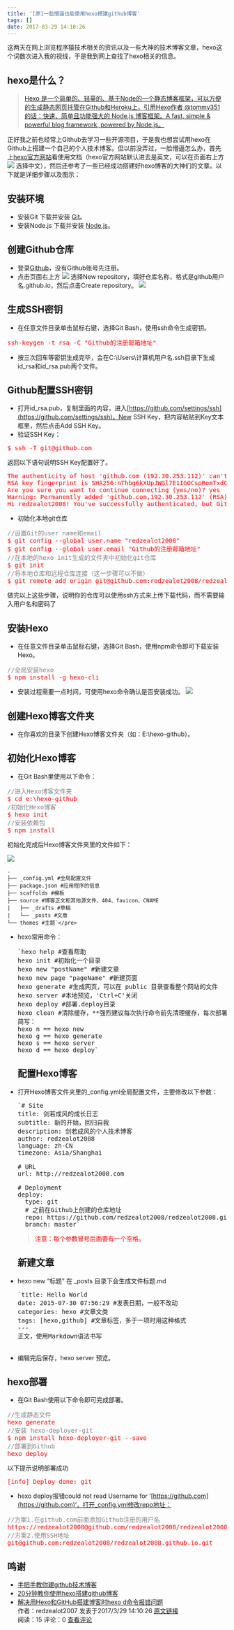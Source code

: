 ```yaml
---
title: '[原]一脸懵逼也能使用hexo搭建github博客'
tags: []
date: 2017-03-29 14:10:26
---
```


这两天在网上浏览程序猿技术相关的资讯以及一些大神的技术博客文章，hexo这个词数次进入我的视线，于是我到网上查找了hexo相关的信息。

## hexo是什么？

> [Hexo 是一个简单的、轻量的、基于Node的一个静态博客框架，可以方便的生成静态网页托管在Github和Heroku上，引用Hexo作者 @tommy351 的话：快速、简单且功能强大的 Node.js 博客框架。A fast, simple &amp; powerful blog framework, powered by Node.js。](http://www.tuicool.com/articles/ueI7naV/)

正好我之前也经常上Github去学习一些开源项目，于是我也想尝试用hexo在Github上搭建一个自己的个人技术博客。但以前没弄过，一脸懵逼怎么办，首先上[hexo官方网站](https://hexo.io/)看使用文档（hexo官方网站默认进去是英文，可以在页面右上方 ![](http://ontjktddg.bkt.clouddn.com/image/360%E6%88%AA%E5%9B%BE20170329141155243.jpg?imageView2/0/format/webp/interlace/1/q/75|imageslim)  选择中文），然后还参考了一些已经成功搭建好hexo博客的大神们的文章。以下就是详细步骤以及图示：

## 安装环境

*   安装Git
    下载并安装 [Git](https://git-scm.com/downloads)。
*   安装Node.js
    下载并安装 [Node.js](https://nodejs.org/zh-cn/download/)。

## 创建Github仓库

*   登录[Github](https://github.com/)，没有Github账号先注册。
*   点击页面右上方   ![](http://ontjktddg.bkt.clouddn.com/image/QQ%E6%88%AA%E5%9B%BE20170329183459.png?imageView2/0/format/webp/interlace/1/q/75|imageslim)  选择New repository，填好仓库名称，格式是github用户名.github.io，然后点击Create repository。
    ![](http://ontjktddg.bkt.clouddn.com/image/QQ%E6%88%AA%E5%9B%BE20170329184127.png?imageView2/0/format/webp/interlace/1/q/75|imageslim)

## 生成SSH密钥

*   在任意文件目录单击鼠标右键，选择Git Bash，使用ssh命令生成密钥。

<pre><font color="red">ssh-keygen -t rsa -C "Github的注册邮箱地址"</font>
</pre>

*   按三次回车等密钥生成完毕，会在C:\Users\计算机用户名.ssh目录下生成id_rsa和id_rsa.pub两个文件。

## Github配置SSH密钥

*   打开id_rsa.pub，复制里面的内容，进入[https://github.com/settings/ssh](https://github.com/settings/ssh)，New SSH Key，把内容粘贴到Key文本框里，然后点击Add SSH Key。
*   验证SSH Key：

<pre><font color="red">$ ssh -T git@github.com</font>
</pre>

返回以下语句说明SSH Key配置好了。

<pre><font color="red">The authenticity of host 'github.com (192.30.253.112)' can't be established.
RSA key fingerprint is SHA256:nThbg6kXUpJWGl7E1IGOCspRomTxdCARLviKw6E5SY8.
Are you sure you want to continue connecting (yes/no)? yes
Warning: Permanently added 'github.com,192.30.253.112' (RSA) to the list of known hosts.
Hi redzealot2008! You've successfully authenticated, but GitHub does not provide shell access.</font>
</pre>

*   初始化本地git仓库

<pre><font color="gray">//设置Git的user name和email</font>
<font color="red">$ git config --global user.name "redzealot2008"</font>
<font color="red">$ git config --global user.email "Github的注册邮箱地址"</font>
<font color="gray">//在本地的hexo init生成的文件夹中初始化git仓库</font>
<font color="red">$ git init</font>
<font color="gray">//将本地仓库和远程仓库连接（这一步骤可以不做）</font>
<font color="red">$ git remote add origin git@github.com:redzealot2008/redzealot2008.github.io.git </font>
</pre>

做完以上这些步骤，说明你的仓库可以使用ssh方式来上传下载代码，而不需要输入用户名和密码了

## 安装Hexo

*   在任意文件目录单击鼠标右键，选择Git Bash，使用npm命令即可下载安装Hexo。

<pre><font color="gray">//全局安装hexo</font>
<font color="red">$ npm install -g hexo-cli</font>
</pre>

*   安装过程需要一点时间，可使用hexo命令确认是否安装成功。
    ![](http://ontjktddg.bkt.clouddn.com/image/QQ%E6%88%AA%E5%9B%BE20170329160651.png?imageView2/0/format/webp/interlace/1/q/75|imageslim)

## 创建Hexo博客文件夹

*   在你喜欢的目录下创建Hexo博客文件夹（如：E:\hexo-github）。

## 初始化Hexo博客

*   在Git Bash里使用以下命令：

<pre><font color="gray">//进入Hexo博客文件夹</font>
<font color="red">$ cd e:\hexo-github</font>
<font color="gray">/初始化Hexo博客</font>
<font color="red">$ hexo init</font>
<font color="gray">//安装依赖包</font>
<font color="red">$ npm install</font>
</pre>

初始化完成后Hexo博客文件夹里的文件如下： 

![](http://ontjktddg.bkt.clouddn.com/image/QQ%E6%88%AA%E5%9B%BE20170329180502.png?imageView2/0/format/webp/interlace/1/q/75|imageslim)

    .
    ├── _config.yml #全局配置文件
    ├── package.json #应用程序的信息
    ├── scaffolds #模板
    ├── source #博客正文和其他源文件，404、favicon、CNAME
    |   ├── _drafts #草稿
    |   └── _posts #文章
    └── themes #主题`</pre>

*   hexo常用命令：

    <pre class="prettyprint">`hexo help <span class="hljs-comment">#查看帮助</span>
    hexo init <span class="hljs-comment">#初始化一个目录</span>
    hexo new <span class="hljs-string">"postName"</span> <span class="hljs-comment">#新建文章</span>
    hexo new page <span class="hljs-string">"pageName"</span> <span class="hljs-comment">#新建页面</span>
    hexo generate <span class="hljs-comment">#生成网页，可以在 public 目录查看整个网站的文件</span>
    hexo server <span class="hljs-comment">#本地预览，'Ctrl+C'关闭</span>
    hexo deploy <span class="hljs-comment">#部署.deploy目录</span>
    hexo clean <span class="hljs-comment">#清除缓存，**强烈建议每次执行命令前先清理缓存，每次部署前先删除 .deploy 文件夹**</span>
    简写：
    hexo n == hexo new
    hexo g == hexo generate
    hexo s == hexo server
    hexo d == hexo deploy`</pre>

    ## 配置Hexo博客

*   打开Hexo博客文件夹里的_config.yml全局配置文件，主要修改以下参数：

    <pre class="prettyprint">`# Site
    title: 剑若成风的成长日志
    subtitle: 新的开始，回归自我
    description: 剑若成风的个人技术博客
    author: redzealot2008
    language: zh-CN
    timezone: Asia/Shanghai

    # URL
    url: http://redzealot2008.com

    # Deployment
    deploy:
      type: git
      # 之前在Github上创建的仓库地址
      repo: https://github.com/redzealot2008/redzealot2008.github.io.git
      branch: master`</pre>

    > <font color="red">注意：每个参数冒号后面要有一个空格。</font>

    ## 新建文章

*   hexo new “标题”    在 _posts 目录下会生成文件标题.md

    <pre class="prettyprint">`<span class="hljs-symbol">title:</span> <span class="hljs-constant">Hello</span> <span class="hljs-constant">World</span>
    <span class="hljs-symbol">date:</span> <span class="hljs-number">2015</span>-<span class="hljs-number">07</span>-<span class="hljs-number">30</span> <span class="hljs-number">07</span><span class="hljs-symbol">:</span><span class="hljs-number">56</span><span class="hljs-symbol">:</span><span class="hljs-number">29</span> <span class="hljs-comment">#发表日期，一般不改动</span>
    <span class="hljs-symbol">categories:</span> hexo <span class="hljs-comment">#文章文类</span>
    <span class="hljs-symbol">tags:</span> [hexo,github] <span class="hljs-comment">#文章标签，多于一项时用这种格式</span>
    ---
    正文，使用<span class="hljs-constant">Markdown</span>语法书写

*   编辑完后保存，hexo server 预览。

## hexo部署

*   在Git Bash使用以下命令即可完成部署。

<pre><font color="gray">//生成静态文件</font>
<font color="red">hexo generate</font>
<font color="gray">//安装 hexo-deployer-git</font>
<font color="red">$ npm install hexo-deployer-git --save</font>
<font color="gray">//部署到Github</font>
<font color="red">hexo deploy</font>
</pre>

以下提示说明部署成功

<pre><font color="red">[info] Deploy done: git</font>
</pre>

*   hexo deploy报错could not read Username for ‘[https://github.com](https://github.com)‘，打开_config.yml修改repo地址：

<pre><font color="gray">//方案1.在github.com前面添加Github注册的用户名</font>
<font color="red">https://redzealot2008@github.com/redzealot2008/redzealot2008.github.io.git</font>
<font color="gray">//方案2.使用SSH地址</font>
<font color="red">git@github.com:redzealot2008/redzealot2008.github.io.git</font>
</pre>

## 鸣谢

*   [手把手教你建github技术博客](http://www.jianshu.com/p/701b1095da11)
*   [20分钟教你使用hexo搭建github博客](http://www.jianshu.com/p/e99ed60390a8)
*   [解决用Hexo和GitHub搭建博客时hexo d命令报错问题](http://blog.csdn.net/Greenovia/article/details/60576985)
            <div>
                作者：redzealot2007 发表于2017/3/29 14:10:26 [原文链接](http://blog.csdn.net/redzealot2007/article/details/68064298)
            </div>
            <div>
            阅读：15 评论：0 [查看评论](http://blog.csdn.net/redzealot2007/article/details/68064298#comments)
            </div>